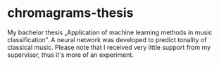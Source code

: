 # chromagrams-thesis
My bachelor thesis „Application of machine learning methods in music classification”. A neural network was developed to predict tonality of classical music. Please note that I received very little support from my supervisor, thus it's more of an experiment.
